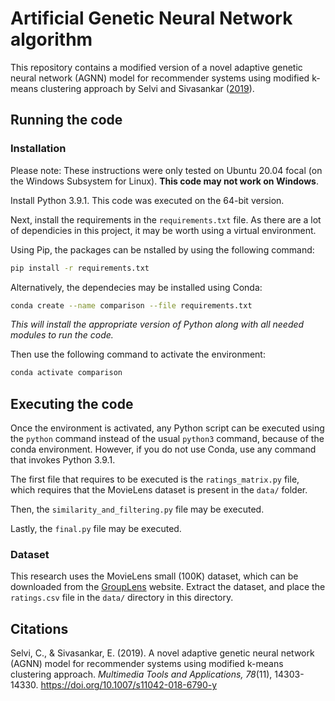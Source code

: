 # Artificial Genetic Neural Network algorithm

This repository contains a modified version of a novel adaptive genetic neural network (AGNN) model for recommender systems using modified k-means clustering approach by Selvi and Sivasankar ([2019](#Citations)).

## Running the code

### Installation

Please note: These instructions were only tested on Ubuntu 20.04 focal (on the Windows Subsystem for Linux). **This code may not work on Windows**.

Install Python 3.9.1. This code was executed on the 64-bit version.

Next, install the requirements in the `requirements.txt` file. As there are a lot of dependicies in this project, it may be worth using a virtual environment.

Using Pip, the packages can be nstalled by using the following command:

```bash
pip install -r requirements.txt
```

Alternatively, the dependecies may be installed using Conda:

```bash
conda create --name comparison --file requirements.txt
```

_This will install the appropriate version of Python along with all needed modules to run the code._

Then use the following command to activate the environment:

```bash
conda activate comparison
```

## Executing the code

Once the environment is activated, any Python script can be executed using the `python` command instead of the usual `python3` command, because of the conda environment. However, if you do not use Conda, use any command that invokes Python 3.9.1.

The first file that requires to be executed is the `ratings_matrix.py` file, which requires that the MovieLens dataset is present in the `data/` folder.

Then, the `similarity_and_filtering.py` file may be executed.

Lastly, the `final.py` file may be executed.

### Dataset

This research uses the MovieLens small (100K) dataset, which can be downloaded from the [GroupLens](https://grouplens.org/datasets/movielens/) website. Extract the dataset, and place the `ratings.csv` file in the `data/` directory in this directory.

## Citations

Selvi, C., & Sivasankar, E. (2019). A novel adaptive genetic neural network (AGNN) model for recommender systems using modified k-means clustering approach. _Multimedia Tools and Applications, 78_(11), 14303-14330. https://doi.org/10.1007/s11042-018-6790-y
